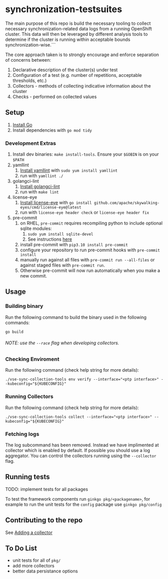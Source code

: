 # synchronization-testsuites

The main purpose of this repo is build the necessary tooling to collect necessary synchronization-related data logs from a running OpenShift cluster. This data will then be leveraged by different analysis tools to determine if the cluster is running within acceptable bounds synchronization-wise.```

The core approach taken is to strongly encourage and enforce separation of concerns between:
1. Declarative description of the cluster(s) under test
1. Configuration of a test (e.g. number of repetitions, acceptable thresholds, etc.)
1. Collectors - methods of collecting indicative information about the cluster
1. Checks - performed on collected values

## Setup

1. [Install Go](https://go.dev/doc/install)
1. Install dependencies with `go mod tidy`

### Development Extras
1. Install dev binaries: `make install-tools`. Ensure your `$GOBIN` is on your `$PATH`
1. yamllint
    1. [Install yamllint](https://yamllint.readthedocs.io/en/stable/) with `sudo yum install yamllint`
    1. run with `yamllint ./`
1. golangci-lint
    1. [Install golangci-lint](https://golangci-lint.run/usage/install/#local-installation)
    1. run with `make lint`
1. license-eye
    1. [Install license-eye](https://github.com/apache/skywalking-eyes) with `go install github.com/apache/skywalking-eyes/cmd/license-eye@latest`
    1. run with `license-eye header check` or `license-eye header fix`
1. pre-commit
    1. on RHEL, `pre-commit` requires recompiling python to include optional sqlite modules:
        1. `sudo yum install sqlite-devel`
        1. See instructions [here](https://tecadmin.net/how-to-install-python-3-10-on-centos-rhel-8-fedora/)
    1. install pre-commit with `pip3.10 install pre-commit`
    1. configure your repository to run pre-commit hooks with `pre-commit install`
    1. manually run against all files with `pre-commit run --all-files` or against staged files with `pre-commit run`.
    1. Otherwise pre-commit will now run automatically when you make a new commit.

## Usage
### Building binary
Run the following command to build the binary used in the following commands:
```shell
go build
```
###### NOTE: use the `--race` flag when developing collectors.

### Checking Enviroment
Run the following command  (check help string for more details):

```shell
./vse-sync-collection-tools env verify --interface="<ptp interface>" --kubeconfig="${KUBECONFIG}"
```

### Running Collectors

Run the following command  (check help string for more details):

```shell
./vse-sync-collection-tools collect --interface="<ptp interface>" --kubeconfig="${KUBECONFIG}"
```

### Fetching logs
The log subcommand has been removed. Instead we have implimented at collector which is enabled by default.
If possible you should use a log aggregator. You can control the collectors running using the `--collector` flag.

## Running tests

TODO: implement tests for all packages

To test the framework components run `ginkgo pkg/<packagename>`, for example to run the unit tests for the `config` package use `ginkgo pkg/config`

## Contributing to the repo

See [Adding a collector](doc/implementing_a_collector.md)

## To Do List

* unit tests for all of `pkg/`
* add more collectors
* better data persistance options
